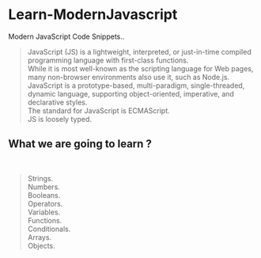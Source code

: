 # Learn-ModernJavascript
Modern JavaScript Code Snippets..
<br />

>  JavaScript (JS) is a lightweight, interpreted, or just-in-time compiled programming language with first-class functions.<br />
>  While it is most well-known as the scripting language for Web pages, many non-browser environments also use it, such as Node.js.<br />
>  JavaScript is a prototype-based, multi-paradigm, single-threaded, dynamic language, supporting object-oriented, imperative, and declarative styles.<br/>
>  The standard for JavaScript is ECMAScript.<br />
>  JS is loosely typed.<br />

## What we are going to learn ?
</br>

> Strings.<br />
> Numbers.<br />
> Booleans.<br />
> Operators.<br />
> Variables. <br />
> Functions.<br />
> Conditionals.<br />
> Arrays.<br />
> Objects.<br />


